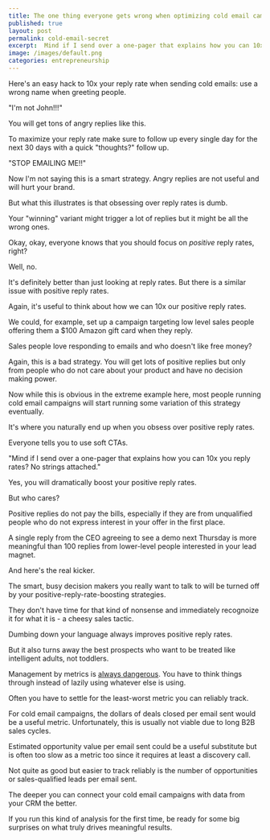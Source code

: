 ```yaml
---
title: The one thing everyone gets wrong when optimizing cold email campaigns
published: true
layout: post
permalink: cold-email-secret
excerpt:  Mind if I send over a one-pager that explains how you can 10x you reply rates? No strings attached.
image: /images/default.png
categories: entrepreneurship
---
```


Here's an easy hack to 10x your reply rate when sending cold emails: use a wrong name when greeting people. 

"I'm not John!!!"

You will get tons of angry replies like this.

To maximize your reply rate make sure to follow up every single day for the next 30 days with a quick "thoughts?" follow up.

"STOP EMAILING ME!!"

Now I'm not saying this is a smart strategy. Angry replies are not useful and will hurt your brand.

But what this illustrates is that obsessing over reply rates is dumb.

Your "winning" variant might trigger a lot of replies but it might be all the wrong ones.

Okay, okay, everyone knows that you should focus on *positive* reply rates, right?

Well, no.

It's definitely better than just looking at reply rates. But there is a similar issue with positive reply rates.

Again, it's useful to think about how we can 10x our positive reply rates.

We could, for example, set up a campaign targeting low level sales people offering them a $100 Amazon gift card when they reply.

Sales people love responding to emails and who doesn't like free money?

Again, this is a bad strategy. You will get lots of positive replies but only from people who do not care about your product and have no decision making power.

Now while this is obvious in the extreme example here, most people running cold email campaigns will start running some variation of this strategy eventually. 

It's where you naturally end up when you obsess over positive reply rates.

Everyone tells you to use soft CTAs. 

"Mind if I send over a one-pager that explains how you can 10x you reply rates? No strings attached."

Yes, you will dramatically boost your positive reply rates.

But who cares?

Positive replies do not pay the bills, especially if they are from unqualified people who do not express interest in your offer in the first place.

A single reply from the CEO agreeing to see a demo next Thursday is more meaningful than 100 replies from lower-level people interested in your lead magnet.

And here's the real kicker.

The smart, busy decision makers you really want to talk to will be turned off by your positive-reply-rate-boosting strategies.

They don't have time for that kind of nonsense and immediately recognoize it for what it is - a cheesy sales tactic. 

Dumbing down your language always improves positive reply rates.

But it also turns away the best prospects who want to be treated like intelligent adults, not toddlers.

Management by metrics is [always dangerous](https://jakobgreenfeld.com/metrics). You have to think things through instead of lazily using whatever else is using. 

Often you have to settle for the least-worst metric you can reliably track.

For cold email campaigns, the dollars of deals closed per email sent would be a useful metric. Unfortunately, this is usually not viable due to long B2B sales cycles. 

Estimated opportunity value per email sent could be a useful substitute but is often too slow as a metric too since it requires at least a discovery call.

Not quite as good but easier to track reliably is the number of opportunities or sales-qualified leads per email sent.

The deeper you can connect your cold email campaigns with data from your CRM the better.

If you run this kind of analysis for the first time, be ready for some big surprises on what truly drives meaningful results.
